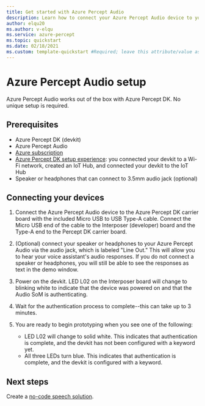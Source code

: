 ```yaml
---
title: Get started with Azure Percept Audio
description: Learn how to connect your Azure Percept Audio device to your Azure Percept DK
author: elqu20
ms.author: v-elqu
ms.service: azure-percept
ms.topic: quickstart
ms.date: 02/18/2021
ms.custom: template-quickstart #Required; leave this attribute/value as-is.
---
```


# Azure Percept Audio setup

Azure Percept Audio works out of the box with Azure Percept DK. No unique setup is required.

## Prerequisites

- Azure Percept DK (devkit)
- Azure Percept Audio
- [Azure subscription](https://azure.microsoft.com/free/)
- [Azure Percept DK setup experience](./quickstart-percept-dk-set-up.md): you connected your devkit to a Wi-Fi network, created an IoT Hub, and connected your devkit to the IoT Hub
- Speaker or headphones that can connect to 3.5mm audio jack (optional)

## Connecting your devices

1. Connect the Azure Percept Audio device to the Azure Percept DK carrier board with the included Micro USB to USB Type-A cable. Connect the Micro USB end of the cable to the Interposer (developer) board and the Type-A end to the Percept DK carrier board.
1. (Optional) connect your speaker or headphones to your Azure Percept Audio via the audio jack, which is labeled "Line Out." This will allow you to hear your voice assistant's audio responses. If you do not connect a speaker or headphones, you will still be able to see the responses as text in the demo window. 

1. Power on the devkit. LED L02 on the Interposer board will change to blinking white to indicate that the device was powered on and that the Audio SoM is authenticating.

1. Wait for the authentication process to complete--this can take up to 3 minutes.

1. You are ready to begin prototyping when you see one of the following:

    - LED L02 will change to solid white. This indicates that authentication is complete, and the devkit has not been configured with a keyword yet.
    - All three LEDs turn blue. This indicates that authentication is complete, and the devkit is configured with a keyword.

## Next steps

Create a [no-code speech solution](./tutorial-no-code-speech.md).
